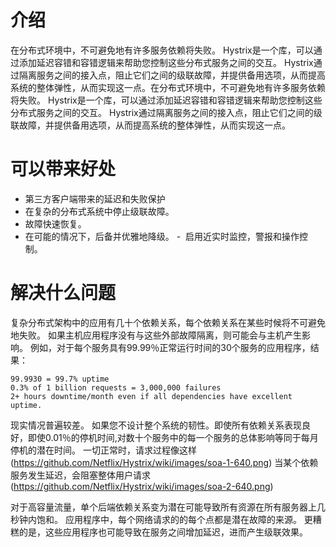 # 介绍
在分布式环境中，不可避免地有许多服务依赖将失败。 Hystrix是一个库，可以通过添加延迟容错和容错逻辑来帮助您控制这些分布式服务之间的交互。
Hystrix通过隔离服务之间的接入点，阻止它们之间的级联故障，并提供备用选项，从而提高系统的整体弹性，从而实现这一点。在分布式环境中，不可避免地有许多服务依赖将失败。 
Hystrix是一个库，可以通过添加延迟容错和容错逻辑来帮助您控制这些分布式服务之间的交互。 Hystrix通过隔离服务之间的接入点，阻止它们之间的级联故障，并提供备用选项，从而提高系统的整体弹性，从而实现这一点。

# 可以带来好处

- 第三方客户端带来的延迟和失败保护
- 在复杂的分布式系统中停止级联故障。
- 故障快速恢复。
- 在可能的情况下，后备并优雅地降级。
-  启用近实时监控，警报和操作控制。
# 解决什么问题
复杂分布式架构中的应用有几十个依赖关系，每个依赖关系在某些时候将不可避免地失败。 如果主机应用程序没有与这些外部故障隔离，则可能会与主机产生影响。
例如，对于每个服务具有99.99％正常运行时间的30个服务的应用程序，结果：
```
99.9930 = 99.7% uptime
0.3% of 1 billion requests = 3,000,000 failures
2+ hours downtime/month even if all dependencies have excellent uptime. 
```

现实情况普遍较差。
如果您不设计整个系统的韧性。即使所有依赖关系表现良好，即使0.01％的停机时间,对数十个服务中的每一个服务的总体影响等同于每月停机的潜在时间。
一切正常时，请求过程像这样
(https://github.com/Netflix/Hystrix/wiki/images/soa-1-640.png)
当某个依赖服务发生延迟，会阻塞整体用户请求
(https://github.com/Netflix/Hystrix/wiki/images/soa-2-640.png)

对于高容量流量，单个后端依赖关系变为潜在可能导致所有资源在所有服务器上几秒钟内饱和。
应用程序中，每个网络请求的的每个点都是潜在故障的来源。 
更糟糕的是，这些应用程序也可能导致在服务之间增加延迟，进而产生级联效果。
